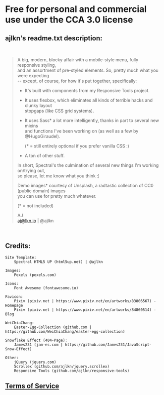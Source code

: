 # Free for personal and commercial use under the CCA 3.0 license

## ajlkn's readme.txt description:
<br/>

> A big, modern, blocky affair with a mobile-style menu, fully responsive styling, <br/>
> and an assortment of pre-styled elements. So, pretty much what you were expecting <br/>
> -- except, of course, for how it's put together, specifically:
>
> - It's built with components from my Responsive Tools project.
>
> - It uses flexbox, which eliminates all kinds of terrible hacks and clunky layout <br/>
>   stopgaps (like CSS grid systems).
>
> - It uses Sass* a lot more intelligently, thanks in part to several new mixins <br/>
>   and functions I've been working on (as well as a few by @HugoGiraudel).
>
>   (* = still entirely optional if you prefer vanilla CSS :)
>
> - A ton of other stuff.
>
> In short, Spectral's the culmination of several new things I'm working on/trying out, <br/>
> so please, let me know what you think :)
>
> Demo images* courtesy of Unsplash, a radtastic collection of CC0 (public domain) images <br/>
> you can use for pretty much whatever.
>
> (* = not included)
>
> AJ <br/>
> aj@lkn.io | @ajlkn
<br/>

## Credits:

	Site Template:
		Spectral HTML5 UP (html5up.net) | @ajlkn

	Images:
		Pexels (pexels.com)

	Icons:
		Font Awesome (fontawesome.io)

	Favicon:
		Pixiv (pixiv.net | https://www.pixiv.net/en/artworks/83806567) - Homepage
		Pixiv (pixiv.net | https://www.pixiv.net/en/artworks/84860514) - Blog

	WeiChiaChang:
		Easter-Egg-Collection (github.com | https://github.com/WeiChiaChang/easter-egg-collection)

	Snowflake Effect (404-Page):
		James231 (jam-es.com | https://github.com/James231/JavaScript-Snow-Effect)

	Other:
		jQuery (jquery.com)
		Scrollex (github.com/ajlkn/jquery.scrollex)
		Responsive Tools (github.com/ajlkn/responsive-tools)

## [Terms of Service](https://github.com/phoenixthrush-websites/TOS)
